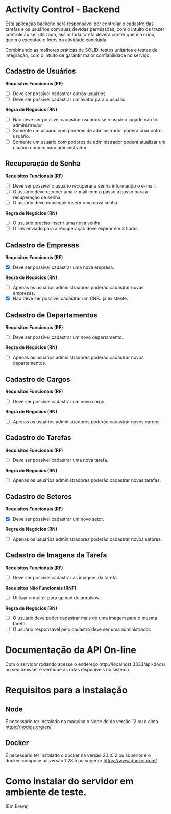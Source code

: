 # Activity Control - Backend
Está aplicação backend será responsável por controlar o cadastro das tarefas e os usuários com suas devidas permissões, com o intuito de trazer controle ao ser utilizada, assim toda tarefa devera conter quem a criou, quem a executou e fotos da atividade concluída.

Combinando as melhores práticas de SOLID, testes unitários e testes de integração, com o intuito de garantir maior confiabilidade no serviço.

## Cadastro de Usuários

**Requisitos Funcionais (RF)**
- [ ] Deve ser possível cadastrar outros usuários. 
- [ ] Deve ser possível cadastrar um avatar para o usuário.

**Regra de Negócios (RN)**
- [ ] Não deve ser possível cadastrar usuários se o usuário logado não for administrador
- [ ] Somente um usuário com poderes de administrador poderá criar outro usuário.
- [ ] Somente um usuário com poderes de administrador poderá atualizar um usuário comum para administrador.

## Recuperação de Senha
**Requisitos Funcionais (RF)**
- [ ] Deve ser possível o usuário recuperar a senha informando o e-mail.
- [ ] O usuário deve receber uma e-mail com o passo a passo para a recuperação de senha.
- [ ] O usuário deve conseguir inserir uma nova senha.

**Regra de Negócios (RN)**
- [ ] O usuário precisa inserir uma nova senha.
- [ ] O link enviado para a recuperação deve expirar em 3 horas.

## Cadastro de Empresas
**Requisitos Funcionais (RF)**
- [x] Deve ser possível cadastrar uma nova empresa.

**Regra de Negócios (RN)**
- [ ] Apenas os usuários administradores poderão cadastrar novas empresas.
- [x] Não deve ser possível cadastrar um CNPJ já existente.

## Cadastro de Departamentos
**Requisitos Funcionais (RF)**
- [ ] Deve ser possível cadastrar um novo departamento.

**Regra de Negócios (RN)**
- [ ] Apenas os usuários administradores poderão cadastrar novos departamentos.

## Cadastro de Cargos
**Requisitos Funcionais (RF)**
- [ ] Deve ser possível cadastrar um novo cargo.

**Regra de Negócios (RN)**
- [ ] Apenas os usuários administradores poderão cadastrar novos cargos.
## Cadastro de Tarefas
**Requisitos Funcionais (RF)**
- [ ] Deve ser possível cadastrar uma nova tarefa.

**Regra de Negócios (RN)**
- [ ] Apenas os usuários administradores poderão cadastrar novas tarefas.

## Cadastro de Setores
**Requisitos Funcionais (RF)**
- [x] Deve ser possível cadastrar um novo setor.

**Regra de Negócios (RN)**
- [ ] Apenas os usuários administradores poderão cadastrar novos setores.

## Cadastro de Imagens da Tarefa
**Requisitos Funcionais (RF)**
- [ ] Deve ser possível cadastrar as imagens da tarefa

**Requisitos Não Funcionais (RNF)**
- [ ] Utilizar o multer para upload de arquivos.

**Regra de Negócios (RN)**
- [ ] O usuário deve poder cadastrar mais de uma imagem para o mesma tarefa.
- [ ] O usuário responsável pelo cadastro deve ser uma administrador.

# Documentação da API On-line
Com o servidor rodando acesse o endereço http://localhost:3333/api-docs/ no seu browser e verifique as rotas disponíveis no sistema.

# Requisitos para a instalação
## Node
É necessário ter instalado na maquina o Node de da versão 12 ou a cima. https://nodejs.org/en/

## Docker
É necessário ter instalado o docker na versão 20.10.2 ou superior e o docker-compose na versão 1.28.5 ou superior https://www.docker.com/

# Como instalar do servidor em ambiente de teste.
(Em Breve)